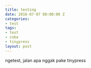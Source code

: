```yaml
---
title: testing
date: 2016-07-07 00:00:00 Z
categories:
- test
tags:
- test
- coba
- tinypress
layout: post
---
```


ngetest, jalan apa nggak pake tinypress